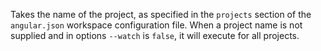 Takes the name of the project, as specified in the `projects` section of the `angular.json` workspace configuration file.
When a project name is not supplied and in options `--watch` is `false`, it will execute for all projects.
